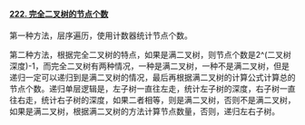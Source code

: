 #### [222. 完全二叉树的节点个数](https://leetcode.cn/problems/count-complete-tree-nodes/)

第一种方法，层序遍历，使用计数器统计节点个数。



第二种方法，根据完全二叉树的特点，如果是满二叉树，则节点个数是2^(二叉树深度)-1，而完全二叉树有两种情况，一种是满二叉树，一种不是满二叉树，但是递归一定可以递归到是满二叉树的情况，最后再根据满二叉树的计算公式计算总的节点个数。递归单层逻辑是，左子树一直往左走，统计左子树的深度，右子树一直往右走，统计右子树的深度，如果二者相等，则是满二叉树，否则不是满二叉树，如果是满二叉树，根据满二叉树的方法计算节点数量，否则，递归左右子树。
